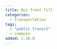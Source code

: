 ```yaml
---
title: Bus front fill
categories:
  - Transportation
tags:
  - "public transit"
  - commute
added: 1.10.0
---
```

